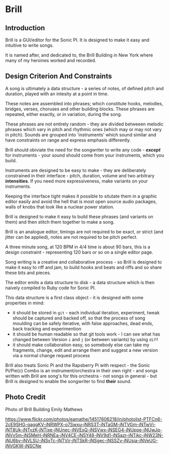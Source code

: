 # Brill

## Introduction

Brill is a GUI/editor for the Sonic PI. It is designed to make it easy and intuitive to write songs.

It is named after, and dedicated to, the Brill Building in New York where many of my heroines worked and recorded.

## Design Criterion And Constraints

A song is ultimately a data structure - a series of notes, of defined pitch and duration, played with an intesity at a point in time.

These notes are assembled into phrases; which constitute hooks, melodies, bridges, verses, choruses and other building blocks. These phrases are repeated, either exactly, or in variation, during the song.

These phrases are not entirely random - they are divided betweeen melodic phrases which vary in pitch and rhythmic ones (which may or may not vary in pitch). Sounds are grouped into 'instruments' which sound similar and have constraints on range and express emphasis differently.

Brill should obiviate the need for the songwriter to write any code - ***except*** for instruments - your sound should come from your instruments, which you build.

Instruments are designed to be easy to make - they are deliberately constrained in their interface - pitch, duration, volume and two arbitrary **intensities**. If you need more expressiveness, make variants on your instruments.

Keeping the interface tight makes it possible to situtate them in a graphic editor easily and avoid the hell that is most open source audio packages, walls of knobs that look like a nuclear power station.

Brill is designed to make it easy to build these phrases (and variants on them) and then stitch them together to make a song.

Brill is an analogue editor, timings are not required to be exact, or strict (and jitter can be applied), notes are not required to be pitch perfect.

A three minute song, at 120 BPM in 4/4 time is about 90 bars, this is a design constraint - representing 120 bars or so on a single editor page.

Song writing is a creative and collaborative process - so Brill is designed to make it easy to riff and jam, to build hooks and beats and riffs and so share these bits and pieces.

The editor emits a data structure to disk - a data structure which is then naively compiled to Ruby code for Sonic PI.

This data structure is a first class object - it is designed with some properties in mind:
* it should be stored in `git` - each individual iteration, experiment, tweak should be captured and backed off, so that the process of song moulding can be safely iterative, with false approaches, dead ends, back tracking and experimention
* it should be human readable so that git tools work - I can see what has changed between Version `i` and `j` (or between variants) by using `diff`
* it should make collaboration easy, so somebody else can take my fragments, change, edit and arrange them and suggest a new version via a normal change request process

Brill also treats Sonic Pi and the Rapsberry Pi with respect - the Sonic Pi/Pie(c) Combo is an instrument/orchestra in their own right - and songs written with Brill are song's for this orchestra - not songs in general - but Brill is designed to enable the songwriter to find **their** sound.

## Photo Credit

Photo of Brill Building Emily Mathews

https://www.flickr.com/photos/eamathe/14517606218/in/photolist-PTFCn6-2cE9SHG-qaggKV-jNRWPX-o7Swxu-jNRS3T-jNTaGM-jNTVGm-jNTwVi-jNT8Uk-jNTvzK-jNTjxe-jNUnec-jNVEsQ-jNSVwx-jNSEG4-jNUppe-jNUwJq-jNVv5m-jNSMeH-jNRNEa-jNV4CE-jNSY48-jNV9d1-jNSazr-jNTikc-jNW23N-jNU6bv-jNVLSU-jNSvTc-jNTVjr-jNTSkR-jNSgec-jNSSZv-jNUsia-jNVeUG-jNVGKW-jNSCNe